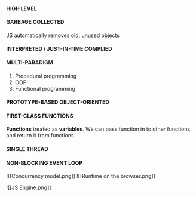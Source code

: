 #### HIGH LEVEL
#### GARBAGE COLLECTED
JS automatically removes old, unused objects
#### INTERPRETED / JUST-IN-TIME COMPLIED
#### MULTI-PARADIGM
1. Procedural programming
2. OOP
3. Functional programming 
#### PROTOTYPE-BASED OBJECT-ORIENTED
#### FIRST-CLASS FUNCTIONS
**Functions** treated as **variables**.
We can pass function in to other functions and return it from functions.
#### SINGLE THREAD
#### NON-BLOCKING EVENT LOOP
![[Concurrency model.png]]
![[Runtime on the browser.png]]

![[JS Engine.png]]
